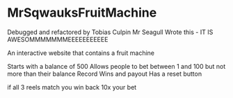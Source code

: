 # MrSqwauksFruitMachine

Debugged and refactored by Tobias Culpin
Mr Seagull Wrote this - IT IS AWESOMMMMMMMEEEEEEEEEEE

An interactive website that contains a fruit machine

Starts with a balance of 500
Allows people to bet between 1 and 100 but not more than their balance
Record Wins and payout
Has a reset button

if all 3 reels match you win back 10x your bet